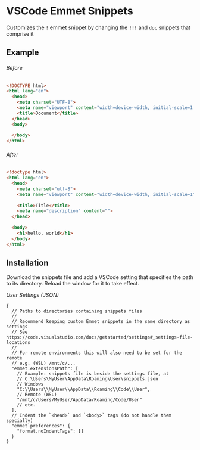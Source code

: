 # VSCode Emmet Snippets

Customizes the `!` emmet snippet by changing the `!!!` and `doc` snippets that comprise it

## Example

###### Before

```html
<!DOCTYPE html>
<html lang="en">
  <head>
    <meta charset="UTF-8">
    <meta name="viewport" content="width=device-width, initial-scale=1.0">
    <title>Document</title>
  </head>
  <body>
    
  </body>
</html>
```

###### After

```html
<!doctype html>
<html lang="en">
  <head>
    <meta charset="utf-8">
    <meta name="viewport" content="width=device-width, initial-scale=1">
    
    <title>Title</title>
    <meta name="description" content="">
  </head>
  
  <body>
    <h1>hello, world</h1>
  </body>
</html>

```

## Installation

Download the snippets file and add a VSCode setting that specifies the path to
its directory. Reload the window for it to take effect.

*User Settings (JSON)*

```jsonc
{
  // Paths to directories containing snippets files
  //
  // Recommend keeping custom Emmet snippets in the same directory as settings
  // See https://code.visualstudio.com/docs/getstarted/settings#_settings-file-locations
  //
  // For remote environments this will also need to be set for the remote
  // e.g. (WSL) /mnt/c/...
  "emmet.extensionsPath": [
    // Example: snippets file is beside the settings file, at
    // C:\Users\MyUser\AppData\Roaming\User\snippets.json
    // Windows
    "C:\\Users\\MyUser\\AppData\\Roaming\\Code\\User",
    // Remote (WSL)
    "/mnt/c/Users/MyUser/AppData/Roaming/Code/User"
    // etc.
  ],
  // Indent the `<head>` and `<body>` tags (do not handle them specially)
  "emmet.preferences": {
    "format.noIndentTags": []
  }
}
```
